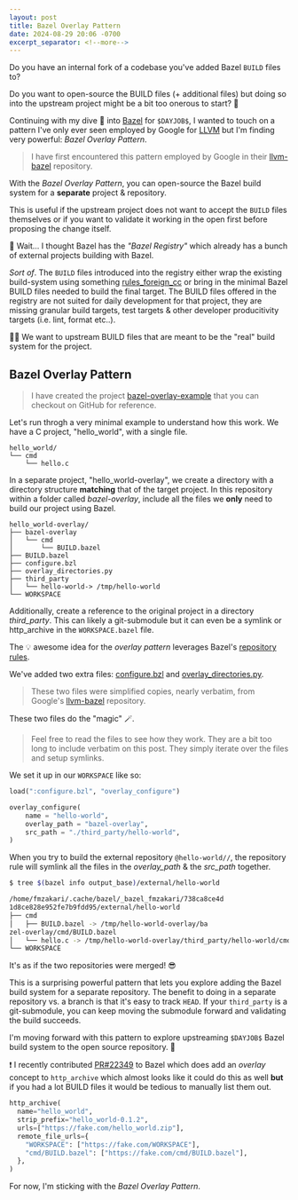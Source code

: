 ```yaml
---
layout: post
title: Bazel Overlay Pattern
date: 2024-08-29 20:06 -0700
excerpt_separator: <!--more-->
---
```


Do you have an internal fork of a codebase you've added Bazel `BUILD` files to?

Do you want to open-source the BUILD files (+ additional files) but doing so into the upstream project might be a bit too onerous to start? 🤔

Continuing with my dive 🤿 into [Bazel](https://bazel.build/) for `$DAYJOB$`, I wanted to touch on a pattern I've only ever seen employed by Google for [LLVM](https://github.com/llvm/llvm-project) but I'm finding very powerful: _Bazel Overlay Pattern_.

<!--more-->

> I have first encountered this pattern employed by Google in their [llvm-bazel](https://github.com/google/llvm-bazel) repository.

With the _Bazel Overlay Pattern_, you can open-source the Bazel build system for a **separate** project & repository.

This is useful if the upstream project does not want to accept the `BUILD` files themselves or if you want to validate it working in the open first before proposing the change itself.

🤨 Wait... I thought Bazel has the _"Bazel Registry"_ which already has a bunch of external projects building with Bazel.

_Sort of_. The `BUILD` files introduced into the registry either wrap the existing build-system using something [rules_foreign_cc](https://github.com/bazelbuild/rules_foreign_cc) or bring in the minimal Bazel BUILD files needed to build the final target. The BUILD files offered in the registry are not suited for daily development for that project, they are missing granular build targets, test targets & other developer producitivity targets (i.e. lint, format etc..).

🤌🏼 We want to upstream BUILD files that are meant to be the "real" build system for the project.

## Bazel Overlay Pattern

> I have created the project [bazel-overlay-example](https://github.com/fzakaria/bazel-overlay-example) that you can checkout on GitHub for reference.

Let's run throgh a very minimal example to understand how this work.
We have a C project, "hello_world", with a single file.

```
hello_world/
└── cmd
    └── hello.c
```

In a separate project, "hello_world-overlay", we create a directory with a directory structure **matching** that of the target project.
In this repository within a folder called _bazel-overlay_, include all the files we **only** need to build our project using Bazel.

```
hello_world-overlay/
├── bazel-overlay
│   └── cmd
│       └── BUILD.bazel
├── BUILD.bazel
├── configure.bzl
├── overlay_directories.py
├── third_party
│   └── hello-world-> /tmp/hello-world
└── WORKSPACE
```

Additionally, create a reference to the original project in a directory _third_party_. This can likely a git-submodule but it can even be a symlink or http_archive in the `WORKSPACE.bazel` file.

The 💡 awesome idea for the _overlay pattern_ leverages Bazel's [repository rules](https://bazel.build/extending/repo).

We've added two extra files: [configure.bzl](https://github.com/fzakaria/bazel-overlay-example/blob/main/configure.bzl) and [overlay_directories.py](https://github.com/fzakaria/bazel-overlay-example/blob/main/overlay_directories.py).

> These two files were simplified copies, nearly verbatim, from Google's [llvm-bazel](https://github.com/google/llvm-bazel) repository.

These two files do the "magic" 🪄.

> Feel free to read the files to see how they work. They are a bit too long to include verbatim on this post. They simply iterate over the files and setup symlinks.

We set it up in our `WORKSPACE` like so:

```python
load(":configure.bzl", "overlay_configure")

overlay_configure(
    name = "hello-world",
    overlay_path = "bazel-overlay",
    src_path = "./third_party/hello-world",
)
```

When you try to build the external repository `@hello-world//`, the repository rule will symlink all the files in the _overlay_path_ & the _src_path_ together.

```bash
$ tree $(bazel info output_base)/external/hello-world

/home/fmzakari/.cache/bazel/_bazel_fmzakari/738ca8ce4d
1d8ce828e952fe7b9fdd95/external/hello-world
├── cmd
│   ├── BUILD.bazel -> /tmp/hello-world-overlay/ba
zel-overlay/cmd/BUILD.bazel
│   └── hello.c -> /tmp/hello-world-overlay/third_party/hello-world/cmd/hello.c
└── WORKSPACE
```

It's as if the two repositories were merged! 😎

This is a surprising powerful pattern that lets you explore adding the Bazel build system for a separate repository. The benefit to doing in a separate repository vs. a branch is that it's easy to track `HEAD`. If your `third_party` is a git-submodule, you can keep moving the submodule forward and validating the build succeeds.

I'm moving forward with this pattern to explore upstreaming `$DAYJOB$` Bazel build system to the open source repository. 🙌

❗ I recently contributed [PR#22349](https://github.com/bazelbuild/bazel/pull/22349) to Bazel which does add an _overlay_ concept to `http_archive` which almost looks like it could do this as well **but** if you had a lot BUILD files it would be tedious to manually list them out.

```python
http_archive(
  name="hello_world",
  strip_prefix="hello_world-0.1.2",
  urls=["https://fake.com/hello_world.zip"],
  remote_file_urls={
    "WORKSPACE": ["https://fake.com/WORKSPACE"],
    "cmd/BUILD.bazel": ["https://fake.com/cmd/BUILD.bazel"],
  },
)
```

For now, I'm sticking with the _Bazel Overlay Pattern_.